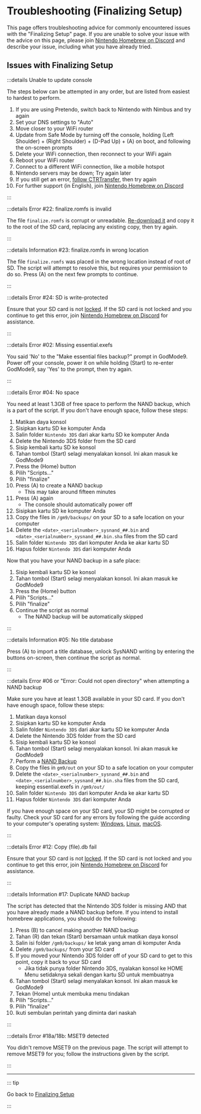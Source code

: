 # Troubleshooting (Finalizing Setup)

This page offers troubleshooting advice for commonly encountered issues with the "Finalizing Setup" page. If you are unable to solve your issue with the advice on this page, please join [Nintendo Homebrew on Discord](https://discord.gg/MWxPgEp) and describe your issue, including what you have already tried.

## Issues with Finalizing Setup

:::details Unable to update console

The steps below can be attempted in any order, but are listed from easiest to hardest to perform.

1. If you are using Pretendo, switch back to Nintendo with Nimbus and try again
2. Set your DNS settings to "Auto"
3. Move closer to your WiFi router
4. Update from Safe Mode by turning off the console, holding (Left Shoulder) + (Right Shoulder) + (D-Pad Up) + (A) on boot, and following the on-screen prompts
5. Delete your WiFi connection, then reconnect to your WiFi again
6. Reboot your WiFi router
7. Connect to a different WiFi connection, like a mobile hotspot
8. Nintendo servers may be down; Try again later
9. If you still get an error, [follow CTRTransfer](ctrtransfer), then try again
10. For further support (in English), join [Nintendo Homebrew on Discord](https://discord.gg/MWxPgEp)

:::

:::details Error #22: finalize.romfs is invalid

The file `finalize.romfs` is corrupt or unreadable. [Re-download it](https://github.com/hacks-guide/finalize/releases/latest/download/finalize.romfs) and copy it to the root of the SD card, replacing any existing copy, then try again.

:::

:::details Information #23: finalize.romfs in wrong location

The file `finalize.romfs` was placed in the wrong location instead of root of SD. The script will attempt to resolve this, but requires your permission to do so. Press (A) on the next few prompts to continue.

:::

:::details Error #24: SD is write-protected

Ensure that your SD card is not [locked](/images/sdlock.png). If the SD card is not locked and you continue to get this error, join [Nintendo Homebrew on Discord](https://discord.gg/MWxPgEp) for assistance.

:::

:::details Error #02: Missing essential.exefs

You said 'No' to the "Make essential files backup?" prompt in GodMode9. Power off your console, power it on while holding (Start) to re-enter GodMode9, say 'Yes' to the prompt, then try again.

:::

:::details Error #04: No space

You need at least 1.3GB of free space to perform the NAND backup, which is a part of the script. If you don't have enough space, follow these steps:

1. Matikan daya konsol
2. Sisipkan kartu SD ke komputer Anda
3. Salin folder `Nintendo 3DS` dari akar kartu SD ke komputer Anda
4. Delete the Nintendo 3DS folder from the SD card
5. Sisip kembali kartu SD ke konsol
6. Tahan tombol (Start) selagi menyalakan konsol. Ini akan masuk ke GodMode9
7. Press the (Home) button
8. Pilih "Scripts..."
9. Pilih "finalize"
10. Press (A) to create a NAND backup
    - This may take around fifteen minutes
11. Press (A) again
    - The console should automatically power off
12. Sisipkan kartu SD ke komputer Anda
13. Copy the files in `/gm9/backups/` on your SD to a safe location on your computer
14. Delete the `<date>_<serialnumber>_sysnand_##.bin` and `<date>_<serialnumber>_sysnand_##.bin.sha` files from the SD card
15. Salin folder `Nintendo 3DS` dari komputer Anda ke akar kartu SD
16. Hapus folder `Nintendo 3DS` dari komputer Anda

Now that you have your NAND backup in a safe place:

1. Sisip kembali kartu SD ke konsol
2. Tahan tombol (Start) selagi menyalakan konsol. Ini akan masuk ke GodMode9
3. Press the (Home) button
4. Pilih "Scripts..."
5. Pilih "finalize"
6. Continue the script as normal
   - The NAND backup will be automatically skipped

:::

:::details Information #05: No title database

Press (A) to import a title database, unlock SysNAND writing by entering the buttons on-screen, then continue the script as normal.

:::

:::details Error #06 or "Error: Could not open directory" when attempting a NAND backup

Make sure you have at least 1.3GB available in your SD card. If you don't have enough space, follow these steps:

1. Matikan daya konsol
2. Sisipkan kartu SD ke komputer Anda
3. Salin folder `Nintendo 3DS` dari akar kartu SD ke komputer Anda
4. Delete the Nintendo 3DS folder from the SD card
5. Sisip kembali kartu SD ke konsol
6. Tahan tombol (Start) selagi menyalakan konsol. Ini akan masuk ke GodMode9
7. Perform a [NAND Backup](godmode9-usage#creating-a-nand-backup)
8. Copy the files in `gm9/out` on your SD to a safe location on your computer
9. Delete the `<date>_<serialnumber>_sysnand_##.bin` and `<date>_<serialnumber>_sysnand_##.bin.sha` files from the SD card, keeping essential.exefs in `/gm9/out/`
10. Salin folder `Nintendo 3DS` dari komputer Anda ke akar kartu SD
11. Hapus folder `Nintendo 3DS` dari komputer Anda

If you have enough space on your SD card, your SD might be corrupted or faulty. Check your SD card for any errors by following the guide according to your computer's operating system: [Windows](h2testw-\(windows\)), [Linux](f3-\(linux\)), [macOS](f3xswift-\(mac\)).

:::

:::details Error #12: Copy (file).db fail

Ensure that your SD card is not [locked](/images/sdlock.png). If the SD card is not locked and you continue to get this error, join [Nintendo Homebrew on Discord](https://discord.gg/MWxPgEp) for assistance.

:::

:::details Information #17: Duplicate NAND backup

The script has detected that the Nintendo 3DS folder is missing AND that you have already made a NAND backup before. If you intend to install homebrew applications, you should do the following:

1. Press (B) to cancel making another NAND backup
2. Tahan (R) dan tekan (Start) bersamaan untuk matikan daya konsol
3. Salin isi folder `/gm9/backups/` ke letak yang aman di komputer Anda
4. Delete `/gm9/backups/` from your SD card
5. If you moved your Nintendo 3DS folder off of your SD card to get to this point, copy it back to your SD card
   - Jika tidak punya folder Nintendo 3DS, nyalakan konsol ke HOME Menu setidaknya sekali dengan kartu SD untuk membuatnya
6. Tahan tombol (Start) selagi menyalakan konsol. Ini akan masuk ke GodMode9
7. Tekan (Home) untuk membuka menu tindakan
8. Pilih "Scripts..."
9. Pilih "finalize"
10. Ikuti sembulan perintah yang diminta dari naskah

:::

:::details Error #18a/18b: MSET9 detected

You didn't remove MSET9 on the previous page. The script will attempt to remove MSET9 for you; follow the instructions given by the script.

:::

<!--@include: ./_include/troubleshooting-get-help-common.md -->

---

::: tip

Go back to [Finalizing Setup](finalizing-setup)

:::

<!--@include: ./_include/troubleshooting-return.md -->
